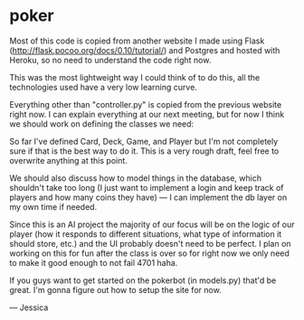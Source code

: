 poker
=====

Most of this code is copied from another website I made using Flask (http://flask.pocoo.org/docs/0.10/tutorial/) and Postgres and hosted with Heroku, so no need to understand the code right now.

This was the most lightweight way I could think of to do this, all the technologies used have a very low learning curve.

Everything other than "controller.py" is copied from the previous website right now. I can explain everything at our next meeting, but for now I think we should work on defining the classes we need:

So far I've defined Card, Deck, Game, and Player but I'm not completely sure if that is the best way to do it. This is a very rough draft, feel free to overwrite anything at this point.

We should also discuss how to model things in the database, which shouldn't take too long (I just want to implement a login and keep track of players and how many coins they have) — I can implement the db layer on my own time if needed.

Since this is an AI project the majority of our focus will be on the logic of our player (how it responds to different situations, what type of information it should store, etc.) and the UI probably doesn't need to be perfect. I plan on working on this for fun after the class is over so for right now we only need to make it good enough to not fail 4701 haha.

If you guys want to get started on the pokerbot (in models.py) that'd be great. I'm gonna figure out how to setup the site for now. 

— Jessica
